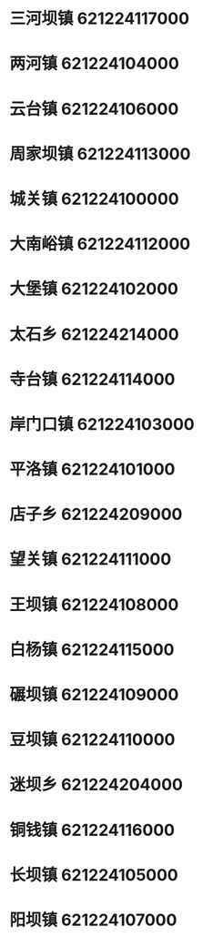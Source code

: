 # 三河坝镇 621224117000
# 两河镇 621224104000
# 云台镇 621224106000
# 周家坝镇 621224113000
# 城关镇 621224100000
# 大南峪镇 621224112000
# 大堡镇 621224102000
# 太石乡 621224214000
# 寺台镇 621224114000
# 岸门口镇 621224103000
# 平洛镇 621224101000
# 店子乡 621224209000
# 望关镇 621224111000
# 王坝镇 621224108000
# 白杨镇 621224115000
# 碾坝镇 621224109000
# 豆坝镇 621224110000
# 迷坝乡 621224204000
# 铜钱镇 621224116000
# 长坝镇 621224105000
# 阳坝镇 621224107000
